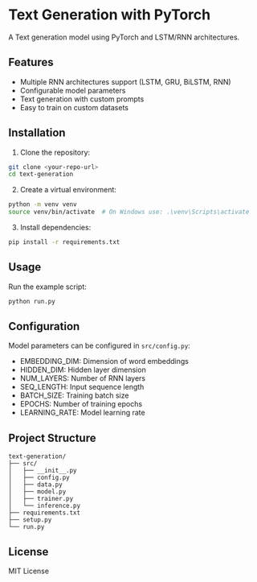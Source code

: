 # Text Generation with PyTorch

A Text generation model using PyTorch and LSTM/RNN architectures.

## Features

- Multiple RNN architectures support (LSTM, GRU, BiLSTM, RNN)
- Configurable model parameters
- Text generation with custom prompts
- Easy to train on custom datasets

## Installation

1. Clone the repository:
```bash
git clone <your-repo-url>
cd text-generation
```

2. Create a virtual environment:
```bash
python -m venv venv
source venv/bin/activate  # On Windows use: .\venv\Scripts\activate
```

3. Install dependencies:
```bash
pip install -r requirements.txt
```

## Usage

Run the example script:
```bash
python run.py
```

## Configuration

Model parameters can be configured in `src/config.py`:

- EMBEDDING_DIM: Dimension of word embeddings
- HIDDEN_DIM: Hidden layer dimension
- NUM_LAYERS: Number of RNN layers
- SEQ_LENGTH: Input sequence length
- BATCH_SIZE: Training batch size
- EPOCHS: Number of training epochs
- LEARNING_RATE: Model learning rate

## Project Structure

```
text-generation/
├── src/
│   ├── __init__.py
│   ├── config.py
│   ├── data.py
│   ├── model.py
│   ├── trainer.py
│   └── inference.py
├── requirements.txt
├── setup.py
└── run.py
```

## License

MIT License 